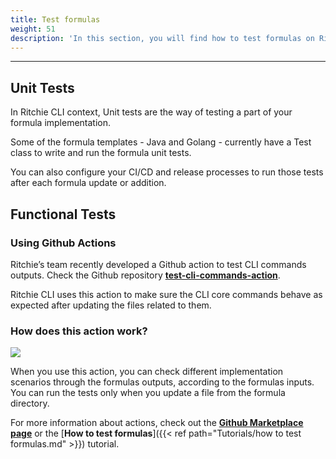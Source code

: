 ```yaml
---
title: Test formulas 
weight: 51
description: 'In this section, you will find how to test formulas on Ritchie.'
---
```


---

## **Unit Tests** 

In Ritchie CLI context, Unit tests are the way of testing a part of your formula implementation.

Some of the formula templates - Java and Golang - currently have a Test class to write and run the formula unit tests.

You can also configure your CI/CD and release processes to run those tests after each formula update or addition. 

## **Functional Tests**

### **Using Github Actions**
Ritchie’s team recently developed a Github action to test CLI commands outputs. Check the Github repository [**test-cli-commands-action**](https://github.com/GuillaumeFalourd/test-cli-commands-action).

Ritchie CLI uses this action to make sure the CLI core commands behave as expected after updating the files related to them.

### **How does this action work?**

![](/shared/githubactions.PNG)

When you use this action, you can check different implementation scenarios through the formulas outputs, according to the formulas inputs. You can run the tests only when you update a file from the formula directory.

For more information about actions, check out the [**Github Marketplace page**](https://github.com/marketplace/actions/test-cli-commands-action) or the [**How to test formulas**]({{< ref path="Tutorials/how to test formulas.md" >}}) tutorial.
